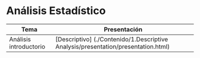 # Análisis Estadístico


| Tema                   | Presentación                                                                        |
|------------------------|-------------------------------------------------------------------------------------|
| Análisis introductorio | \[Descriptivo\] (./Contenido/1.Descriptive Analysis/presentation/presentation.html) |
